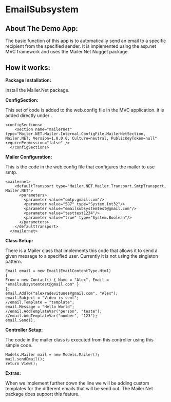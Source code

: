 # EmailSubsystem

## About The Demo App:

The basic function of this app is to automatically send an email to a specific recipient from the specified sender. It is implemented using the asp.net MVC framework and uses the Mailer.Net Nugget package.

## How it works:

**Package Installation:**

Install the Mailer.Net package.

**ConfigSection:**

 This set of code is added to the web.config file in the MVC application. it is added directly under <configuration>.

```
<configSections>
    <section name="mailernet" type="Mailer.NET.Mailer.Internal.ConfigFile.MailerNetSection, Mailer.NET, Version=1.0.0.0, Culture=neutral, PublicKeyToken=null" requirePermission="false" />
  </configSections>
```
**Mailer Configuration:**

This is the code in the web.config file that configures the mailer to use smtp.

```
<mailernet>
    <defaultTransport type="Mailer.NET.Mailer.Transport.SmtpTransport, Mailer.NET">
      <parameters>
        <parameter value="smtp.gmail.com"/>
        <parameter value="587" type="System.Int32"/>
        <parameter value="emailsubsystemtest@gmail.com"/>
        <parameter value="testtest1234"/>
        <parameter value="true" type="System.Boolean"/>
      </parameters>
    </defaultTransport>
  </mailernet> 
```

**Class Setup:**

There is a Mailer class that implements this code that allows it to send a given message to a specified user. Currently it is not using the singleton pattern.

```
Email email = new Email(EmailContentType.Html)
{
From = new Contact() { Name = "Alex", Email = "emailsubsystemtest@gmail.com" }
};
email.AddTo("alexradevitunes@gmail.com", "Alex");
email.Subject = "Video is sent";
//email.Template = "template";
email.Message = "Hello World";
//email.AddTemplateVar("person", "teste");
//email.AddTemplateVar("number", "123");
email.Send();
```

**Controller Setup:**

The code in the mailer class is executed from this controller using this simple code.

```
Models.Mailer mail = new Models.Mailer();
mail.sendEmail();
return View();
```

**Extras:**

When we implement further down the line we will be adding custom templates for the different emails that will be send out. The Mailer.Net package does support this feature.
































